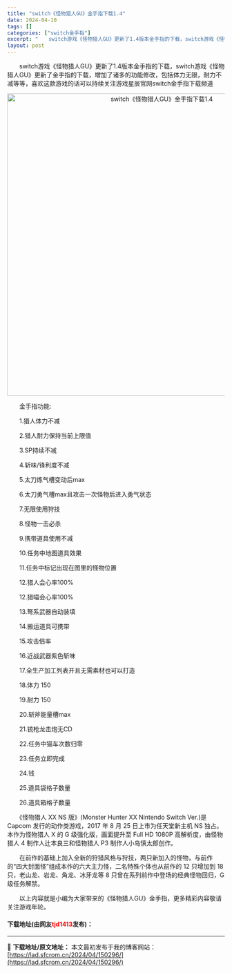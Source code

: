 ```yaml
---
title: "switch《怪物猎人GU》金手指下载1.4"
date: 2024-04-10
tags: []
categories: ["switch金手指"]
excerpt: "　　switch游戏《怪物猎人GU》更新了1.4版本金手指的下载，switch游戏《怪物猎人GU》更新了金手指的下载，增加了诸多的功能修改，包括体力无限，耐力不减等等，喜欢这款游戏的话可以持续关注游戏星辰官网switch金手指下载频道 　　金手指功能: 　　1.猎人体力不减 　　2.猎人耐力保持当前&hellip;"
layout: post
---
```


 <p>　　switch游戏《怪物猎人GU》更新了1.4版本金手指的下载，switch游戏《怪物猎人GU》更新了金手指的下载，增加了诸多的功能修改，包括体力无限，耐力不减等等，喜欢这款游戏的话可以持续关注游戏星辰官网switch金手指下载频道</p> <div> <p align="center"><img align="" border="0" src="https://lad.sfcrom.cn/wp-content/uploads/2024/04/20240410_6615ec8be3944.webp" width="700" alt="switch《怪物猎人GU》金手指下载1.4" /></p></div> <p>　　金手指功能:</p> <p>　　1.猎人体力不减</p> <p>　　2.猎人耐力保持当前上限值</p> <p>　　3.SP持续不减</p> <p>　　4.斩味/锋利度不减</p> <p>　　5.太刀炼气槽变动后max</p> <p>　　6.太刀勇气槽max且攻击一次怪物后进入勇气状态</p> <p>　　7.无限使用狩技</p> <p>　　8.怪物一击必杀</p> <p>　　9.携带道具使用不减</p> <p>　　10.任务中地图道具效果</p> <p>　　11.任务中标记出现在图里的怪物位置</p> <p>　　12.猎人会心率100%</p> <p>　　12.猎喵会心率100%</p> <p>　　13.弩系武器自动装填</p> <p>　　14.搬运道具可携带</p> <p>　　15.攻击倍率</p> <p>　　16.近战武器紫色斩味</p> <p>　　17.全生产加工列表开且无需素材也可以打造</p> <p>　　18.体力 150</p> <p>　　19.耐力 150</p> <p>　　20.斩斧能量槽max</p> <p>　　21.铳枪龙击炮无CD</p> <p>　　22.任务中猫车次数归零</p> <p>　　23.任务立即完成</p> <p>　　24.钱</p> <p>　　25.道具袋格子数量</p> <p>　　26.道具箱格子数量</p> <p>　　《怪物猎人 XX NS 版》(Monster Hunter XX Nintendo Switch Ver.)是 Capcom 发行的动作类游戏，2017 年 8 月 25 日上市为任天堂新主机 NS 独占。本作为怪物猎人 X 的 G 级强化版，画面提升至 Full HD 1080P 高解析度，由怪物猎人 4 制作人辻本良三和怪物猎人 P3 制作人小岛慎太郎创作。</p> <p>　　在前作的基础上加入全新的狩猎风格与狩技，两只新加入的怪物，与前作的&ldquo;四大封面怪&rdquo;组成本作的六大主力怪，二名特殊个体也从前作的 12 只增加到 18 只，老山龙、岩龙、角龙、冰牙龙等 8 只曾在系列前作中登场的经典怪物回归，G 级任务解禁。</p> <p>　　以上内容就是小编为大家带来的《怪物猎人GU》金手指，更多精彩内容敬请关注游戏年轮。</p> <p><h4>下载地址(由网友<font color="red">tjd1413</font>发布)：</h4></p> 

---
📖 **下载地址/原文地址：** 本文最初发布于我的博客网站：[https://lad.sfcrom.cn/2024/04/150296/](https://lad.sfcrom.cn/2024/04/150296/)
